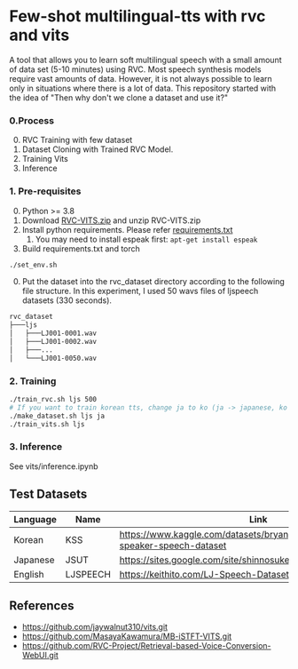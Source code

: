# Few-shot multilingual-tts with rvc and vits
A tool that allows you to learn soft multilingual speech with a small amount of data set (5-10 minutes) using RVC.
Most speech synthesis models require vast amounts of data.
However, it is not always possible to learn only in situations where there is a lot of data.
This repository started with the idea of "Then why don't we clone a dataset and use it?"

### 0.Process
0. RVC Training with few dataset
0. Dataset Cloning with Trained RVC Model.
0. Training Vits
0. Inference

### 1. Pre-requisites
0. Python >= 3.8
0. Download [RVC-VITS.zip](https://drive.google.com/file/d/1whQ3U0UcPXOTOYpibchH-MYcty-8D5Az/view?usp=sharing) and unzip RVC-VITS.zip
0. Install python requirements. Please refer [requirements.txt](requirements.txt)
    1. You may need to install espeak first: `apt-get install espeak`
0. Build requirements.txt and torch
```sh
./set_env.sh
```
0. Put the dataset into the rvc_dataset directory according to the following file structure. In this experiment, I used 50 wavs files of ljspeech datasets (330 seconds).
```sh
rvc_dataset
├───ljs
│   ├───LJ001-0001.wav
│   ├───LJ001-0002.wav
│   ├───...
│   └───LJ001-0050.wav
```


### 2. Training
```sh
./train_rvc.sh ljs 500
# If you want to train korean tts, change ja to ko (ja -> japanese, ko -> korean, en -> english)
./make_dataset.sh ljs ja
./train_vits.sh ljs 
```


### 3. Inference
See vits/inference.ipynb


## Test Datasets
| Language | Name | Link |
| --- | --- | --- |
| Korean | KSS | https://www.kaggle.com/datasets/bryanpark/korean-single-speaker-speech-dataset | - |
| Japanese | JSUT | https://sites.google.com/site/shinnosuketakamichi/publication/jsut | - |
| English | LJSPEECH | https://keithito.com/LJ-Speech-Dataset/ | - |


## References
- https://github.com/jaywalnut310/vits.git
- https://github.com/MasayaKawamura/MB-iSTFT-VITS.git
- https://github.com/RVC-Project/Retrieval-based-Voice-Conversion-WebUI.git

